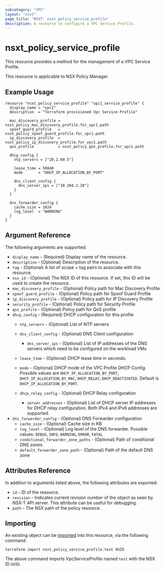 ```yaml
---
subcategory: "VPC"
layout: "nsxt"
page_title: "NSXT: nsxt_policy_service_profile"
description: A resource to configure a VPC Service Profile.
---
```


# nsxt_policy_service_profile

This resource provides a method for the management of a VPC Service Profile.

This resource is applicable to NSX Policy Manager.

## Example Usage

```hcl
resource "nsxt_policy_service_profile" "vpc1_service_profile" {
  display_name = "vpc1"
  description  = "Terraform provisioned Vpc Service Profile"

  mac_discovery_profile = nsxt_policy_mac_discovery_profile.for_vpc1.path
  spoof_guard_profile   = nsxt_policy_spoof_guard_profile.for_vpc1.path
  ip_discovery_profile  = nsxt_policy_ip_discovery_profile.for_vpc1.path
  qos_profile           = nsxt_policy_qos_profile.for_vpc1.path

  dhcp_config {
    ntp_servers = ["20.2.60.5"]

    lease_time = 50840
    mode       = "DHCP_IP_ALLOCATION_BY_PORT"

    dns_client_config {
      dns_server_ips = ["10.204.2.20"]
    }
  }

  dns_forwarder_config {
    cache_size = 1024
    log_level  = "WARNING"
  }
}
```

## Argument Reference

The following arguments are supported:

* `display_name` - (Required) Display name of the resource.
* `description` - (Optional) Description of the resource.
* `tag` - (Optional) A list of scope + tag pairs to associate with this resource.
* `nsx_id` - (Optional) The NSX ID of this resource. If set, this ID will be used to create the resource.
* `mac_discovery_profile` - (Optional) Policy path for Mac Discovery Profile
* `spoof_guard_profile` - (Optional) Policy path for Spoof Guard Profile
* `ip_discovery_profile` - (Optional) Policy path for IP Discovery Profile
* `security_profile` - (Optional) Policy path for Security Profile
* `qos_profile` - (Optional) Policy path for QoS profile
* `dhcp_config` - (Required) DHCP configuration for this profile
  * `ntp_servers` - (Optional) List of NTP servers
  * `dns_client_config` - (Optional) DNS Client configuration
    * `dns_server_ips` - (Optional) List of IP addresses of the DNS servers which need to be configured on the workload VMs
  * `lease_time` - (Optional) DHCP lease time in seconds.

  * `mode` - (Optional) DHCP mode of the VPC Profile DHCP Config. Possible values are `DHCP_IP_ALLOCATION_BY_PORT`, `DHCP_IP_ALLOCATION_BY_MAC`, `DHCP_RELAY`, `DHCP_DEACTIVATED`. Default is `DHCP_IP_ALLOCATION_BY_PORT`.
  * `dhcp_relay_config` - (Optional) DHCP Relay configuration
    * `server_addresses` - (Optional) List of DHCP server IP addresses for DHCP relay configuration. Both IPv4 and IPv6 addresses are supported.
* `dns_forwarder_config` - (Optional) DNS Forwarder configuration
  * `cache_size` - (Optional) Cache size in KB
  * `log_level` - (Optional) Log level of the DNS forwarder. Possible values: `DEBUG`, `INFO`, `WARNING`, `ERROR`, `FATAL`
  * `conditional_forwarder_zone_paths` - (Optional) Path of conditional DNS zones
  * `default_forwarder_zone_path` - (Optional) Path of the default DNS zone


## Attributes Reference

In addition to arguments listed above, the following attributes are exported:

* `id` - ID of the resource.
* `revision` - Indicates current revision number of the object as seen by NSX-T API server. This attribute can be useful for debugging.
* `path` - The NSX path of the policy resource.

## Importing

An existing object can be [imported][docs-import] into this resource, via the following command:

[docs-import]: https://www.terraform.io/cli/import

```
terraform import nsxt_policy_service_profile.test UUID
```

The above command imports VpcServiceProfile named `test` with the NSX ID `UUID`.
